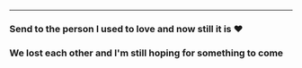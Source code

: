 ---

### Send to the person I used to love and now still it is ♥️
### We lost each other and I'm still hoping for something to come
